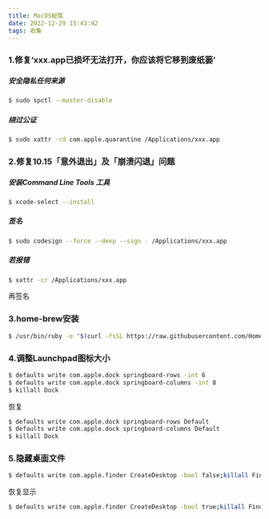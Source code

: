 ```yaml
---
title: MacOS秘笈
date: 2022-12-29 15:43:42
tags: 收集
---
```


### 1.修复‘xxx.app已损坏无法打开，你应该将它移到废纸篓’

##### 安全隐私任何来源

``` bash
$ sudo spctl --master-disable
```

##### 绕过公证

``` bash
$ sudo xattr -rd com.apple.quarantine /Applications/xxx.app
```


### 2.修复10.15「意外退出」及「崩溃闪退」问题

##### 安装Command Line Tools 工具

``` bash
$ xcode-select --install
```

##### 签名

``` bash
$ sudo codesign --force --deep --sign - /Applications/xxx.app
```

##### 若报错

``` bash
$ xattr -cr /Applications/xxx.app
```

再签名



### 3.home-brew安装

``` bash
$ /usr/bin/ruby -e "$(curl -fsSL https://raw.githubusercontent.com/Homebrew/install/master/install)"
```



### 4.调整Launchpad图标大小

``` bash
$ defaults write com.apple.dock springboard-rows -int 6
$ defaults write com.apple.dock springboard-columns -int 8
$ killall Dock
```

恢复

``` bash
$ defaults write com.apple.dock springboard-rows Default
$ defaults write com.apple.dock springboard-columns Default
$ killall Dock
```



### 5.隐藏桌面文件

``` bash
$ defaults write com.apple.finder CreateDesktop -bool false;killall Finder
```

恢复显示

``` bash
$ defaults write com.apple.finder CreateDesktop -bool true;killall Finder
```

